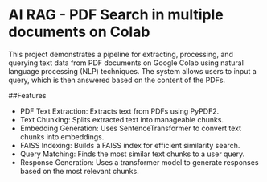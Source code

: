 # AI RAG - PDF Search in multiple documents on Colab

This project demonstrates a pipeline for extracting, processing, and querying text data from PDF documents on Google Colab using natural language processing (NLP) techniques. The system allows users to input a query, which is then answered based on the content of the PDFs.

##Features
- PDF Text Extraction: Extracts text from PDFs using PyPDF2.
- Text Chunking: Splits extracted text into manageable chunks.
- Embedding Generation: Uses SentenceTransformer to convert text chunks into embeddings.
- FAISS Indexing: Builds a FAISS index for efficient similarity search.
- Query Matching: Finds the most similar text chunks to a user query.
- Response Generation: Uses a transformer model to generate responses based on the most relevant chunks.
